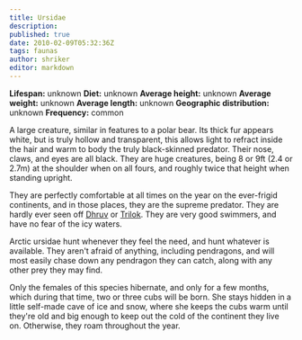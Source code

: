 ```yaml
---
title: Ursidae
description:
published: true
date: 2010-02-09T05:32:36Z
tags: faunas
author: shriker
editor: markdown
---
```

<!-- infobox starts -->
**Lifespan:** unknown
**Diet:** unknown
**Average height:** unknown
**Average weight:** unknown
**Average length:** unknown
**Geographic distribution:** unknown
**Frequency:** common
<!-- infobox ends -->

A large creature, similar in features to a polar bear. Its thick fur appears white, but is truly hollow and transparent, this allows light to refract inside the hair and warm to body the truly black-skinned predator. Their nose, claws, and eyes are all black. They are huge creatures, being 8 or 9ft (2.4 or 2.7m) at the shoulder when on all fours, and roughly twice that height when standing upright.

They are perfectly comfortable at all times on the year on the ever-frigid continents, and in those places, they are the supreme predator. They are hardly ever seen off [Dhruv](/countries/dhruv) or [Trilok](/countries/trilok). They are very good swimmers, and have no fear of the icy waters.

Arctic ursidae hunt whenever they feel the need, and hunt whatever is available. They aren't afraid of anything, including pendragons, and will most easily chase down any pendragon they can catch, along with any other prey they may find.

Only the females of this species hibernate, and only for a few months, which during that time, two or three cubs will be born. She stays hidden in a little self-made cave of ice and snow, where she keeps the cubs warm until they're old and big enough to keep out the cold of the continent they live on. Otherwise, they roam throughout the year.